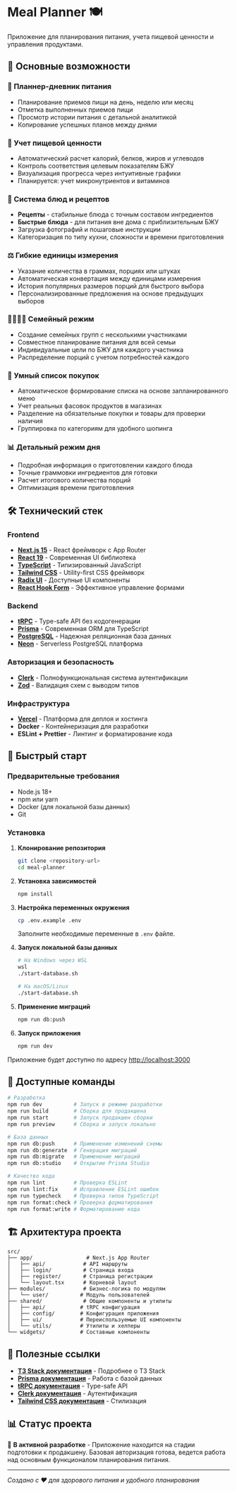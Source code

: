 # Meal Planner 🍽️

Приложение для планирования питания, учета пищевой ценности и управления продуктами.

## 🌟 Основные возможности

### 📅 Планнер-дневник питания

- Планирование приемов пищи на день, неделю или месяц
- Отметка выполненных приемов пищи
- Просмотр истории питания с детальной аналитикой
- Копирование успешных планов между днями

### 🧮 Учет пищевой ценности

- Автоматический расчет калорий, белков, жиров и углеводов
- Контроль соответствия целевым показателям БЖУ
- Визуализация прогресса через интуитивные графики
- Планируется: учет микронутриентов и витаминов

### 🍳 Система блюд и рецептов

- **Рецепты** - стабильные блюда с точным составом ингредиентов
- **Быстрые блюда** - для питания вне дома с приблизительным БЖУ
- Загрузка фотографий и пошаговые инструкции
- Категоризация по типу кухни, сложности и времени приготовления

### ⚖️ Гибкие единицы измерения

- Указание количества в граммах, порциях или штуках
- Автоматическая конвертация между единицами измерения
- История популярных размеров порций для быстрого выбора
- Персонализированные предложения на основе предыдущих выборов

### 👨‍👩‍👧‍👦 Семейный режим

- Создание семейных групп с несколькими участниками
- Совместное планирование питания для всей семьи
- Индивидуальные цели по БЖУ для каждого участника
- Распределение порций с учетом потребностей каждого

### 🛒 Умный список покупок

- Автоматическое формирование списка на основе запланированного меню
- Учет реальных фасовок продуктов в магазинах
- Разделение на обязательные покупки и товары для проверки наличия
- Группировка по категориям для удобного шопинга

### 📊 Детальный режим дня

- Подробная информация о приготовлении каждого блюда
- Точные граммовки ингредиентов для готовки
- Расчет итогового количества порций
- Оптимизация времени приготовления

## 🛠️ Технический стек

### Frontend

- **[Next.js 15](https://nextjs.org)** - React фреймворк с App Router
- **[React 19](https://react.dev)** - Современная UI библиотека
- **[TypeScript](https://www.typescriptlang.org)** - Типизированный JavaScript
- **[Tailwind CSS](https://tailwindcss.com)** - Utility-first CSS фреймворк
- **[Radix UI](https://www.radix-ui.com)** - Доступные UI компоненты
- **[React Hook Form](https://react-hook-form.com)** - Эффективное управление формами

### Backend

- **[tRPC](https://trpc.io)** - Type-safe API без кодогенерации
- **[Prisma](https://prisma.io)** - Современная ORM для TypeScript
- **[PostgreSQL](https://postgresql.org)** - Надежная реляционная база данных
- **[Neon](https://neon.tech)** - Serverless PostgreSQL платформа

### Авторизация и безопасность

- **[Clerk](https://clerk.com)** - Полнофункциональная система аутентификации
- **[Zod](https://zod.dev)** - Валидация схем с выводом типов

### Инфраструктура

- **[Vercel](https://vercel.com)** - Платформа для деплоя и хостинга
- **Docker** - Контейнеризация для разработки
- **ESLint + Prettier** - Линтинг и форматирование кода

## 🚀 Быстрый старт

### Предварительные требования

- Node.js 18+
- npm или yarn
- Docker (для локальной базы данных)
- Git

### Установка

1. **Клонирование репозитория**

   ```bash
   git clone <repository-url>
   cd meal-planner
   ```

2. **Установка зависимостей**

   ```bash
   npm install
   ```

3. **Настройка переменных окружения**

   ```bash
   cp .env.example .env
   ```

   Заполните необходимые переменные в `.env` файле.

4. **Запуск локальной базы данных**

   ```bash
   # На Windows через WSL
   wsl
   ./start-database.sh

   # На macOS/Linux
   ./start-database.sh
   ```

5. **Применение миграций**

   ```bash
   npm run db:push
   ```

6. **Запуск приложения**
   ```bash
   npm run dev
   ```

Приложение будет доступно по адресу [http://localhost:3000](http://localhost:3000)

## 📝 Доступные команды

```bash
# Разработка
npm run dev          # Запуск в режиме разработки
npm run build        # Сборка для продакшена
npm run start        # Запуск продакшен сборки
npm run preview      # Сборка и запуск локально

# База данных
npm run db:push      # Применение изменений схемы
npm run db:generate  # Генерация миграций
npm run db:migrate   # Применение миграций
npm run db:studio    # Открытие Prisma Studio

# Качество кода
npm run lint         # Проверка ESLint
npm run lint:fix     # Исправление ESLint ошибок
npm run typecheck    # Проверка типов TypeScript
npm run format:check # Проверка форматирования
npm run format:write # Форматирование кода
```

## 🏗️ Архитектура проекта

```
src/
├── app/                 # Next.js App Router
│   ├── api/            # API маршруты
│   ├── login/          # Страница входа
│   ├── register/       # Страница регистрации
│   └── layout.tsx      # Корневой layout
├── modules/            # Бизнес-логика по модулям
│   └── user/          # Модуль пользователей
├── shared/             # Общие компоненты и утилиты
│   ├── api/           # tRPC конфигурация
│   ├── config/        # Конфигурация приложения
│   ├── ui/            # Переиспользуемые UI компоненты
│   └── utils/         # Утилиты и хелперы
└── widgets/           # Составные компоненты
```

## 🔗 Полезные ссылки

- **[T3 Stack документация](https://create.t3.gg/)** - Подробнее о T3 Stack
- **[Prisma документация](https://www.prisma.io/docs)** - Работа с базой данных
- **[tRPC документация](https://trpc.io/docs)** - Type-safe API
- **[Clerk документация](https://clerk.com/docs)** - Аутентификация
- **[Tailwind CSS документация](https://tailwindcss.com/docs)** - Стилизация

## 📊 Статус проекта

🚧 **В активной разработке** - Приложение находится на стадии подготовки к продакшену. Базовая авторизация готова, ведется работа над основным функционалом планирования питания.

---

_Создано с ❤️ для здорового питания и удобного планирования_
